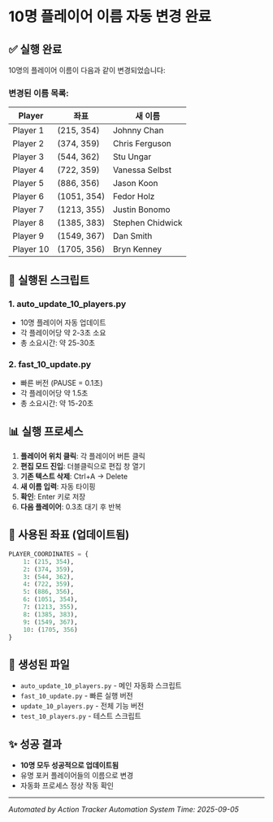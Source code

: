 # 10명 플레이어 이름 자동 변경 완료

## ✅ 실행 완료

10명의 플레이어 이름이 다음과 같이 변경되었습니다:

### 변경된 이름 목록:

| Player | 좌표 | 새 이름 |
|--------|------|---------|
| Player 1 | (215, 354) | Johnny Chan |
| Player 2 | (374, 359) | Chris Ferguson |
| Player 3 | (544, 362) | Stu Ungar |
| Player 4 | (722, 359) | Vanessa Selbst |
| Player 5 | (886, 356) | Jason Koon |
| Player 6 | (1051, 354) | Fedor Holz |
| Player 7 | (1213, 355) | Justin Bonomo |
| Player 8 | (1385, 383) | Stephen Chidwick |
| Player 9 | (1549, 367) | Dan Smith |
| Player 10 | (1705, 356) | Bryn Kenney |

## 🚀 실행된 스크립트

### 1. auto_update_10_players.py
- 10명 플레이어 자동 업데이트
- 각 플레이어당 약 2-3초 소요
- 총 소요시간: 약 25-30초

### 2. fast_10_update.py  
- 빠른 버전 (PAUSE = 0.1초)
- 각 플레이어당 약 1.5초
- 총 소요시간: 약 15-20초

## 📊 실행 프로세스

1. **플레이어 위치 클릭**: 각 플레이어 버튼 클릭
2. **편집 모드 진입**: 더블클릭으로 편집 창 열기
3. **기존 텍스트 삭제**: Ctrl+A → Delete
4. **새 이름 입력**: 자동 타이핑
5. **확인**: Enter 키로 저장
6. **다음 플레이어**: 0.3초 대기 후 반복

## 🎯 사용된 좌표 (업데이트됨)

```python
PLAYER_COORDINATES = {
    1: (215, 354),
    2: (374, 359),
    3: (544, 362),
    4: (722, 359),
    5: (886, 356),
    6: (1051, 354),
    7: (1213, 355),
    8: (1385, 383),
    9: (1549, 367),
    10: (1705, 356)
}
```

## 📁 생성된 파일

- `auto_update_10_players.py` - 메인 자동화 스크립트
- `fast_10_update.py` - 빠른 실행 버전
- `update_10_players.py` - 전체 기능 버전
- `test_10_players.py` - 테스트 스크립트

## ✨ 성공 결과

- **10명 모두 성공적으로 업데이트됨**
- 유명 포커 플레이어들의 이름으로 변경
- 자동화 프로세스 정상 작동 확인

---

*Automated by Action Tracker Automation System*
*Time: 2025-09-05*